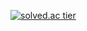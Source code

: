 
<!---
- 👋 Hi, I’m @Hyeon-Uk
- 👀 I’m interested in ...
- 🌱 I’m currently learning ...
- 💞️ I’m looking to collaborate on ...
- 📫 How to reach me ...
Hyeon-Uk/Hyeon-Uk is a ✨ special ✨ repository because its `README.md` (this file) appears on your GitHub profile.
You can click the Preview link to take a look at your changes.
--->
[![solved.ac tier](http://mazassumnida.wtf/api/generate_badge?boj=rlagusdnr120)](https://solved.ac/rlagusdnr120)
